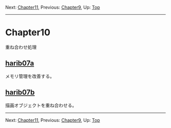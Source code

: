 Next: [Chapter11](chapter11.md), Previous: [Chapter9](chapter9.md), Up: [Top](/README.md)

----

# Chapter10

重ね合わせ処理

## [harib07a](harib07a.md)

メモリ管理を改善する。

## [harib07b](harib07b.md)

描画オブジェクトを重ね合わせる。

----

Next: [Chapter11](chapter11.md), Previous: [Chapter9](chapter9.md), Up: [Top](/README.md)
